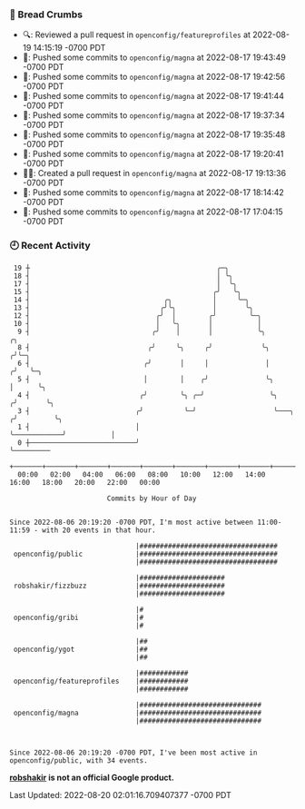 ### 🍞 Bread Crumbs

 * 🔍: Reviewed a pull request in  `openconfig/featureprofiles` at 2022-08-19 14:15:19 -0700 PDT
 * 🚢: Pushed some commits to `openconfig/magna` at 2022-08-17 19:43:49 -0700 PDT
 * 🚢: Pushed some commits to `openconfig/magna` at 2022-08-17 19:42:56 -0700 PDT
 * 🚢: Pushed some commits to `openconfig/magna` at 2022-08-17 19:41:44 -0700 PDT
 * 🚢: Pushed some commits to `openconfig/magna` at 2022-08-17 19:37:34 -0700 PDT
 * 🚢: Pushed some commits to `openconfig/magna` at 2022-08-17 19:35:48 -0700 PDT
 * 🚢: Pushed some commits to `openconfig/magna` at 2022-08-17 19:20:41 -0700 PDT
 * ✍🏼: Created a pull request in `openconfig/magna` at 2022-08-17 19:13:36 -0700 PDT
 * 🚢: Pushed some commits to `openconfig/magna` at 2022-08-17 18:14:42 -0700 PDT
 * 🚢: Pushed some commits to `openconfig/magna` at 2022-08-17 17:04:15 -0700 PDT

### 🕘 Recent Activity
```
 19 ┼                                              ╭─╮
 18 ┤                                              │ ╰╮
 17 ┤                                              │  ╰╮
 15 ┤                                             ╭╯   ╰╮
 14 ┤                                 ╭╮          │     ╰─╮
 13 ┤                                ╭╯╰╮         │       ╰╮
 12 ┤                               ╭╯  │        ╭╯        ╰─╮
 10 ┤                               │   ╰╮       │           │
  9 ┤                              ╭╯    │       │           ╰╮                       ╭╮
  8 ┤                             ╭╯     ╰╮     ╭╯            ╰╮                     ╭╯╰─╮
  6 ┤                            ╭╯       │     │              │                    ╭╯   ╰─╮
  5 ┤                            │        │    ╭╯              ╰╮                   │      ╰╮
  4 ┤                           ╭╯        ╰╮ ╭─╯                ╰╮                 ╭╯       ╰╮
  3 ┤                          ╭╯          ╰─╯                   ╰───╮            ╭╯         ╰╮
  1 ┤                          │                                     ╰────────────╯           │
  0 ┼──────────────────────────╯                                                              ╰─────────
    +───────+───────+───────+───────+───────+───────+───────+───────+───────+───────+───────+───────+────
  00:00   02:00   04:00   06:00   08:00   10:00   12:00   14:00   16:00   18:00   20:00   22:00   00:00   

						Commits by Hour of Day


Since 2022-08-06 20:19:20 -0700 PDT, I'm most active between 11:00-11:59 - with 20 events in that hour.

```



```
                               |##################################
 openconfig/public             |##################################
                               |##################################

                               |#####################
 robshakir/fizzbuzz            |#####################
                               |#####################

                               |#
 openconfig/gribi              |#
                               |#

                               |##
 openconfig/ygot               |##
                               |##

                               |############
 openconfig/featureprofiles    |############
                               |############

                               |##############################
 openconfig/magna              |##############################
                               |##############################



Since 2022-08-06 20:19:20 -0700 PDT, I've been most active in openconfig/public, with 34 events.

```
**[robshakir](mailto:robjs@google.com) is not an official Google product.**  


Last Updated: 2022-08-20 02:01:16.709407377 -0700 PDT
